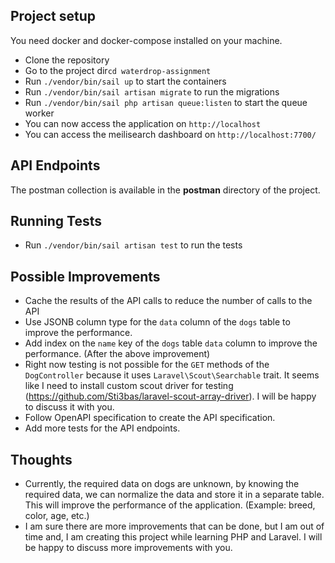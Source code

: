 ## Project setup
You need docker and docker-compose installed on your machine.

- Clone the repository
- Go to the project dir`cd waterdrop-assignment`
- Run `./vendor/bin/sail up` to start the containers
- Run `./vendor/bin/sail artisan migrate` to run the migrations
- Run `./vendor/bin/sail php artisan queue:listen` to start the queue worker 
- You can now access the application on `http://localhost`
- You can access the meilisearch dashboard on `http://localhost:7700/`

## API Endpoints
The postman collection is available in the **postman** directory of the project.

## Running Tests
- Run `./vendor/bin/sail artisan test` to run the tests

## Possible Improvements
- Cache the results of the API calls to reduce the number of calls to the API
- Use JSONB column type for the `data` column of the `dogs` table to improve the performance.
- Add index on the `name` key of the `dogs` table `data` column to improve the performance. (After the above improvement)
- Right now testing is not possible for the `GET` methods of the `DogController` because it uses `Laravel\Scout\Searchable` trait. It seems like I need to install custom scout driver for testing (https://github.com/Sti3bas/laravel-scout-array-driver). I will be happy to discuss it with you.
- Follow OpenAPI specification to create the API specification.
- Add more tests for the API endpoints.

## Thoughts
- Currently, the required data on dogs are unknown, by knowing the required data, we can normalize the data and store it in a separate table. This will improve the performance of the application. (Example: breed, color, age, etc.)
- I am sure there are more improvements that can be done, but I am out of time and, I am creating this project while learning PHP and Laravel. I will be happy to discuss more improvements with you.
